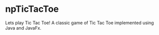 # npTicTacToe
 Lets play Tic Tac Toe! A classic game of Tic Tac Toe implemented using Java and JavaFx.
